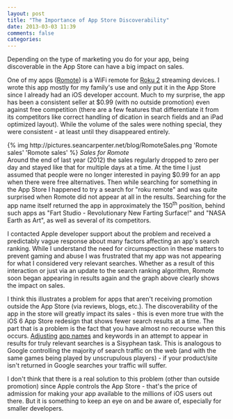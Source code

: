 ```yaml
---
layout: post
title: "The Importance of App Store Discoverability"
date: 2013-03-03 11:39
comments: false
categories:
---
```

Depending on the type of marketing you do for your app, being discoverable in the App Store can have a big impact on sales.

<!-- more -->

One of my apps ([Romote](http://itunes.apple.com/us/app/romote/id488604877?ls=1&mt=8&partnerId=30&siteID=GedyEx6hBKQ)) is a WiFi remote for [Roku 2](http://www.roku.com) streaming devices.  I wrote this app mostly for my family's use and only put it in the App Store since I already had an iOS developer account.  Much to my surprise, the app has been a consistent seller at $0.99 (with no outside promotion) even against free competition (there are a few features that differentiate it from its competitors like correct handling of dication in search fields and an iPad optimized layout).  While the volume of the sales were nothing special, they were consistent - at least until they disappeared entirely.

<div class="centered screenshots">
    {% img http://pictures.seancarpenter.net/blog/RomoteSales.png 'Romote sales' 'Romote sales' %}
    <em>Sales for Romote</em>
</div>
Around the end of last year (2012) the sales regularly dropped to zero per day and stayed like that for multiple days at a time.  At the time I just assumed that people were no longer interested in paying $0.99 for an app when there were free alternatives.  Then while searching for something in the App Store I happened to try a search for "roku remote" and was quite surprised when Romote did not appear at all in the results.  Searching for the app name itself returned the app in approximately the 150<sup>th</sup> position, behind such apps as "Fart Studio - Revolutionary New Farting Surface!" and "NASA Earth as Art", as well as several of its competitors.

I contacted Apple developer support about the problem and received a predictably vague response about many factors affecting an app's search ranking.  While I understand the need for circumspection in these matters to prevent gaming and abuse I was frustrated that my app was not appearing for what I considered very relevant searches.  Whether as a result of this interaction or just via an update to the search ranking algorithm, Romote soon began appearing in results again and the graph above clearly shows the impact on sales.

I think this illustrates a problem for apps that aren't receiving promotion outside the App Store (via reviews, blogs, etc.).  The discoverability of the app in the store will greatly impact its sales - this is even more true with the iOS 6 App Store redesign that shows fewer search results at a time.  The part that is a problem is the fact that you have almost no recourse when this occurs.  [Adjusting](http://journal.darkskyapp.com/2012/app-store-search-optimization/) [app names](http://blog.tapstream.com/post/24542193450/on-naming-apps) and keywords in an attempt to appear in results for truly relevant searches is a Sisyphean task.  This is analogous to Google controlling the majority of search traffic on the web (and with the same games being played by unscrupulous players) - if your product/site isn't returned in Google searches your traffic will suffer.

I don't think that there is a real solution to this problem (other than outside promotion) since Apple controls the App Store - that's the price of admission for making your app available to the millions of iOS users out there.  But it is something to keep an eye on and be aware of, especially for smaller developers.
